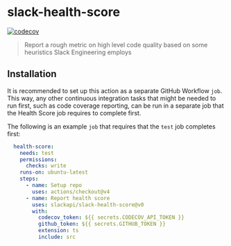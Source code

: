 # slack-health-score

[![codecov](https://codecov.io/gh/slackapi/slack-health-score/graph/badge.svg?token=WS6IJ61GUU)](https://codecov.io/gh/slackapi/slack-health-score)

> Report a rough metric on high level code quality based on some heuristics Slack Engineering employs

## Installation

It is recommended to set up this action as a separate GitHub Workflow `job`. This way, any other continuous integration tasks that might be needed to run first, such as code coverage reporting, can be run in a separate job that the Health Score job requires to complete first.

The following is an example `job` that requires that the `test` job completes first:

```yaml
  health-score:
    needs: test
    permissions:
      checks: write
    runs-on: ubuntu-latest
    steps:
      - name: Setup repo
        uses: actions/checkout@v4
      - name: Report health score
        uses: slackapi/slack-health-score@v0
        with:
          codecov_token: ${{ secrets.CODECOV_API_TOKEN }}
          github_token: ${{ secrets.GITHUB_TOKEN }}
          extension: ts
          include: src
```
